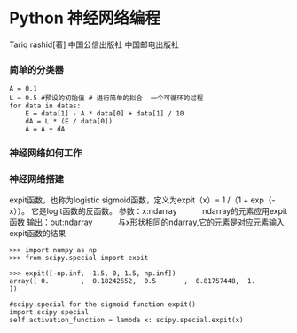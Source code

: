 # Python 神经网络编程
Tariq rashid[著] 中国公信出版社 中国邮电出版社

### 简单的分类器

```
A = 0.1
L = 0.5 #预设的初始值 # 进行简单的拟合  一个可循环的过程
for data in datas:
    E = data[1] - A * data[0] + data[1] / 10
    dA = L * (E / data[0])
    A = A + dA
```

### 神经网络如何工作


### 神经网络搭建

expit函数，也称为logistic sigmoid函数，定义为expit（x）= 1 /（1 + exp（-x））。 它是logit函数的反函数。
参数：x:ndarray
　　　ndarray的元素应用expit函数
输出：out:ndarray
　　　与x形状相同的ndarray,它的元素是对应元素输入expit函数的结果
```
>>> import numpy as np
>>> from scipy.special import expit

>>> expit([-np.inf, -1.5, 0, 1.5, np.inf])
array([ 0.        ,  0.18242552,  0.5       ,  0.81757448,  1.        ])
```
```
#scipy.special for the sigmoid function expit()
import scipy.special
self.activation_function = lambda x: scipy.special.expit(x)
```
